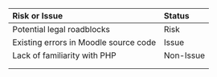 | **Risk or Issue** | **Status** |
|:------------------|:-----------|
| Potential legal roadblocks | Risk       |
| Existing errors in Moodle source code | Issue      |
| Lack of familiarity with PHP | Non-Issue  |
|                   |            |
|                   |            |